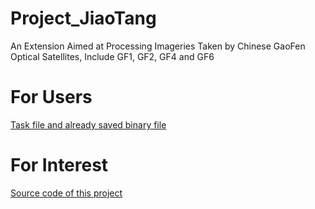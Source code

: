 # Project_JiaoTang
An Extension Aimed at Processing Imageries Taken by Chinese GaoFen Optical Satellites, Include GF1, GF2, GF4 and GF6
# For Users
[Task file and already saved binary file](https://github.com/desertstsung/Project_JiaoTang/tree/master/userFile#about)
# For Interest
[Source code of this project](https://github.com/desertstsung/Project_JiaoTang/tree/master/sourceCode#all-pro-files)
